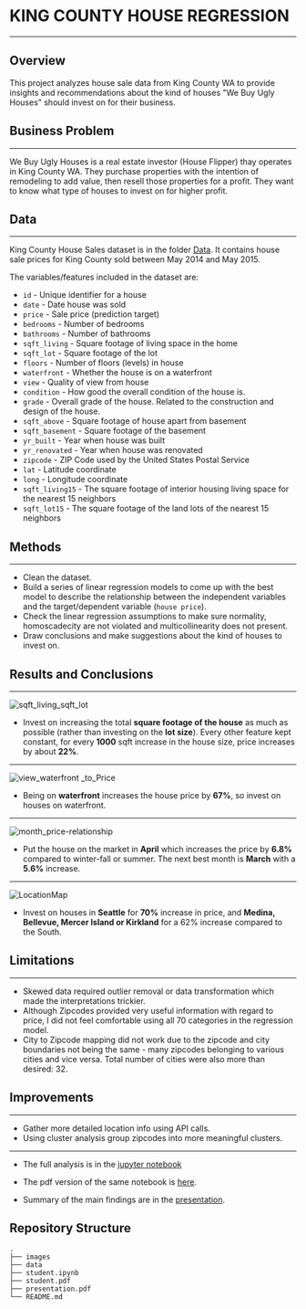 # KING COUNTY HOUSE REGRESSION
***
## Overview
This project analyzes house sale data from King County WA to provide insights and recommendations about the kind of houses "We Buy Ugly Houses" should invest on for their business.  

## Business Problem
***
We Buy Ugly Houses is a real estate investor (House Flipper) thay operates in King County WA. They purchase properties with the intention of remodeling to add value, then resell those properties for a profit. They want to know what type of houses to invest on for higher profit.

## Data
***
King County House Sales dataset is in the folder [Data](https://github.com/erdemiraysu/KingCountySales_Regression_Project2/tree/master/data). It contains house sale prices for King County sold between May 2014 and May 2015.

The variables/features included in the dataset are:

* `id` - Unique identifier for a house
* `date` - Date house was sold
* `price` - Sale price (prediction target)
* `bedrooms` - Number of bedrooms
* `bathrooms` - Number of bathrooms
* `sqft_living` - Square footage of living space in the home
* `sqft_lot` - Square footage of the lot
* `floors` - Number of floors (levels) in house
* `waterfront` - Whether the house is on a waterfront
* `view` - Quality of view from house
* `condition` - How good the overall condition of the house is. 
* `grade` - Overall grade of the house. Related to the construction and design of the house.
* `sqft_above` - Square footage of house apart from basement
* `sqft_basement` - Square footage of the basement
* `yr_built` - Year when house was built
* `yr_renovated` - Year when house was renovated
* `zipcode` - ZIP Code used by the United States Postal Service
* `lat` - Latitude coordinate
* `long` - Longitude coordinate
* `sqft_living15` - The square footage of interior housing living space for the nearest 15 neighbors
* `sqft_lot15` - The square footage of the land lots of the nearest 15 neighbors

## Methods
*** 
* Clean the dataset.
* Build a series of linear regression models to come up with the best model to describe the relationship between the independent variables and the target/dependent variable (`house price`). 
* Check the linear regression assumptions to make sure normality, homoscadecity are not violated and multicollinearity does not present.
* Draw conclusions and make suggestions about the kind of houses to invest on. 

## Results and Conclusions

***
![sqft_living_sqft_lot](https://user-images.githubusercontent.com/61121277/186287087-e670c50b-cae7-4ef3-b8b3-84fde0550442.png)
* Invest on increasing the total **square footage of the house** as much as possible (rather than investing on the **lot size**). Every other feature kept constant, for every **1000** sqft increase in the house size, price increases by about **22%**.

***
![view_waterfront _to_Price](https://user-images.githubusercontent.com/61121277/186290603-ac13b86d-bd46-4d1b-9eda-27ea75c56912.png)
* Being on **waterfront** increases the house price by **67%**, so invest on houses on waterfront. 

***
![month_price-relationship](https://user-images.githubusercontent.com/61121277/186293381-2b22e79b-80f2-4f3b-a6ba-0ad98724206e.png)
* Put the house on the market in **April** which increases the price by **6.8%** compared to winter-fall or summer. The next best month is **March** with a **5.6%** increase. 

***
![LocationMap](https://user-images.githubusercontent.com/61121277/186287329-6817dec1-a8bd-4d6b-b1b3-01578f44e9fd.png)
* Invest on houses in **Seattle** for **70%** increase in price, and **Medina, Bellevue, Mercer Island or Kirkland** for a 62% increase compared to the South.


## Limitations 
***
* Skewed data required outlier removal or data transformation which made the interpretations trickier. 
* Although Zipcodes provided very useful information with regard to price, I did not feel comfortable using all 70 categories in the regression model. 
* City to Zipcode mapping did not work due to the zipcode and city boundaries not being the same - many zipcodes belonging to various cities and vice versa. Total number of cities were also more than desired: 32. 

## Improvements
***
* Gather more detailed location info using API calls. 
* Using cluster analysis group zipcodes into more meaningful clusters. 

***
* The full analysis is in the [jupyter notebook](https://github.com/erdemiraysu/KingCountySales_Regression_Project2/tree/master/student.ipynb)

* The pdf version of the same notebook is [here](https://github.com/erdemiraysu/KingCountySales_Regression_Project2/tree/master/student.pdf). 

* Summary of the main findings are in the [presentation](https://github.com/erdemiraysu/Movies_EDA_Project1/blob/Presentation.pdf). 

## Repository Structure
    .
    ├── images 
    ├── data 
    ├── student.ipynb     
    ├── student.pdf 
    ├── presentation.pdf                                             
    └── README.md   

